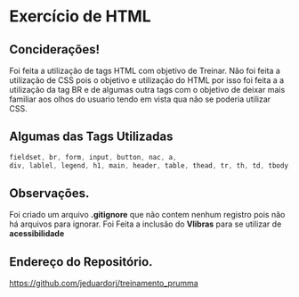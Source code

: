 # Exercício de HTML

## Conciderações!
Foi feita a utilização de tags HTML com objetivo de Treinar.
Não foi feita a utilização de CSS pois o objetivo e utilização do HTML por isso foi feita a a utilização da tag BR e de algumas outra tags com o objetivo de deixar mais familiar aos olhos do usuario tendo em vista qua não se poderia utilizar CSS.

## Algumas das Tags Utilizadas

```javascript
fieldset, br, form, input, button, nac, a, 
div, lablel, legend, h1, main, header, table, thead, tr, th, td, tbody, ul, footer
```

## Observações.
Foi criado um arquivo **.gitignore** que não contem nenhum registro pois não há arquivos para ignorar.
Foi Feita a inclusão do **Vlibras** para se utilizar de **acessibilidade**



## Endereço do Repositório.

https://github.com/jeduardorj/treinamento_prumma

